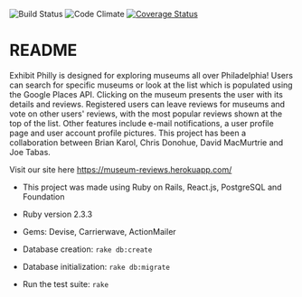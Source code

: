 ![Build Status](https://codeship.com/projects/793b8130-340b-0135-6abb-4afe72fab10a/status?branch=master)
![Code Climate](https://codeclimate.com/github/jtabas/museum-reviews.png)
[![Coverage Status](https://coveralls.io/repos/github/jtabas/museum-reviews/badge.png?branch=master)](https://coveralls.io/github/jtabas/museum-reviews?branch=master)
# README

  Exhibit Philly is designed for exploring museums all over Philadelphia! Users can search for specific museums or look at the list which is populated using the Google Places API. Clicking on the museum presents the user with its details and reviews. Registered users can leave reviews for museums and vote on other users' reviews, with the most popular reviews shown at the top of the list. Other features include e-mail notifications, a user profile page and user account profile pictures. This project has been a collaboration between Brian Karol, Chris Donohue, David MacMurtrie and Joe Tabas.

  Visit our site here
  https://museum-reviews.herokuapp.com/

* This project was made using Ruby on Rails, React.js, PostgreSQL and Foundation

* Ruby version 2.3.3

* Gems:
  Devise,
  Carrierwave,
  ActionMailer

* Database creation:
  `rake db:create`

* Database initialization:
  `rake db:migrate`

* Run the test suite:
  `rake`
